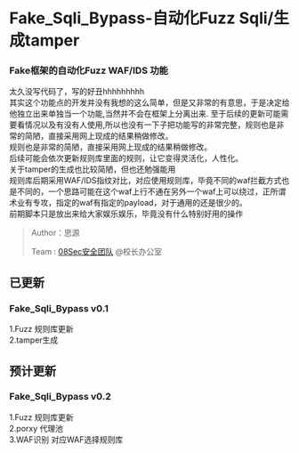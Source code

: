 # Fake_Sqli_Bypass-自动化Fuzz Sqli/生成tamper
### Fake框架的自动化Fuzz WAF/IDS 功能

太久没写代码了，写的好丑hhhhhhhhh
</br>
其实这个功能点的开发并没有我想的这么简单，但是又非常的有意思，于是决定给他独立出来单独当一个功能,当然并不会在框架上分离出来.
至于后续的更新可能需要看情况以及有没有人使用,所以也没有一下子把功能写的非常完整，规则也是非常的简陋，直接采用网上现成的结果稍做修改。
</br>
规则也是非常的简陋，直接采用网上现成的结果稍做修改。
</br>
后续可能会依次更新规则库里面的规则，让它变得灵活化，人性化。
</br>
关于tamper的生成也比较简陋，但也还勉强能用
</br>
规则库后期采用WAF/IDS指纹对比，对应使用规则库，毕竟不同的waf拦截方式也是不同的，一个思路可能在这个waf上行不通在另外一个waf上可以绕过，正所谓术业有专攻，指定的waf有指定的payload，对于通用的还是很少的。
</br>
前期脚本只是放出来给大家娱乐娱乐，毕竟没有什么特别好用的操作

>Author：思源
>
>Team  : [08Sec安全团队](https://www.08sec.org/) @校长办公室

## 已更新
### Fake_Sqli_Bypass v0.1

1.Fuzz 规则库更新
</br>
2.tamper生成

## 预计更新
### Fake_Sqli_Bypass v0.2

1.Fuzz 规则库更新
</br>
2.porxy 代理池
</br>
3.WAF识别 对应WAF选择规则库
</br>
